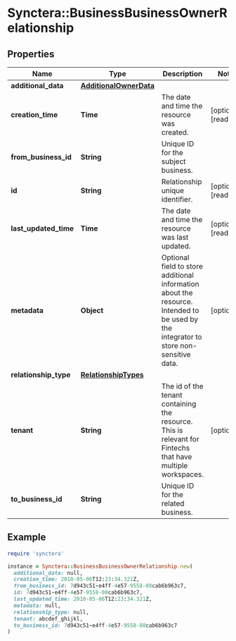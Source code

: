 # Synctera::BusinessBusinessOwnerRelationship

## Properties

| Name | Type | Description | Notes |
| ---- | ---- | ----------- | ----- |
| **additional_data** | [**AdditionalOwnerData**](AdditionalOwnerData.md) |  |  |
| **creation_time** | **Time** | The date and time the resource was created. | [optional][readonly] |
| **from_business_id** | **String** | Unique ID for the subject business.  |  |
| **id** | **String** | Relationship unique identifier. | [optional][readonly] |
| **last_updated_time** | **Time** | The date and time the resource was last updated. | [optional][readonly] |
| **metadata** | **Object** | Optional field to store additional information about the resource. Intended to be used by the integrator to store non-sensitive data.  | [optional] |
| **relationship_type** | [**RelationshipTypes**](RelationshipTypes.md) |  |  |
| **tenant** | **String** | The id of the tenant containing the resource. This is relevant for Fintechs that have multiple workspaces.  | [optional] |
| **to_business_id** | **String** | Unique ID for the related business.  |  |

## Example

```ruby
require 'synctera'

instance = Synctera::BusinessBusinessOwnerRelationship.new(
  additional_data: null,
  creation_time: 2010-05-06T12:23:34.321Z,
  from_business_id: 7d943c51-e4ff-4e57-9558-08cab6b963c7,
  id: 7d943c51-e4ff-4e57-9558-08cab6b963c7,
  last_updated_time: 2010-05-06T12:23:34.321Z,
  metadata: null,
  relationship_type: null,
  tenant: abcdef_ghijkl,
  to_business_id: 7d943c51-e4ff-4e57-9558-08cab6b963c7
)
```

